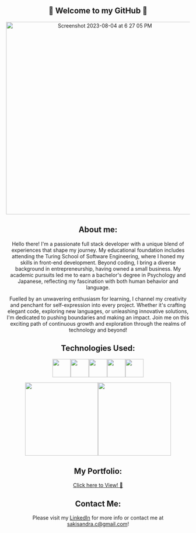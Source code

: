 <div align="center">
  
## 🌸 Welcome to my GitHub 🌸

<img width="526" alt="Screenshot 2023-08-04 at 6 27 05 PM" src="https://github.com/sakisandrac/sakisandrac/assets/118419729/29f2a0ca-59eb-4a16-b554-93d4521a44cf">

## About me:
Hello there! I'm a passionate full stack developer with a unique blend of experiences that shape my journey. My educational foundation includes attending the Turing School of Software Engineering, where I honed my skills in front-end development. Beyond coding, I bring a diverse background in entrepreneurship, having owned a small business. My academic pursuits led me to earn a bachelor's degree in Psychology and Japanese, reflecting my fascination with both human behavior and language.

Fuelled by an unwavering enthusiasm for learning, I channel my creativity and penchant for self-expression into every project. Whether it's crafting elegant code, exploring new languages, or unleashing innovative solutions, I'm dedicated to pushing boundaries and making an impact. Join me on this exciting path of continuous growth and exploration through the realms of technology and beyond!

## Technologies Used:
<img src="https://github.com/sakisandrac/sakisandrac/assets/118419729/1d7ca95d-2590-4956-a70d-36493f0f5b57" width="50px" /><img src="https://github.com/sakisandrac/sakisandrac/assets/118419729/5603e596-c421-4b5f-ac27-bf89cd2c4400" width="50px" /><img src="https://github.com/sakisandrac/sakisandrac/assets/118419729/ed416d29-afbc-492a-93ec-d20e7e8ef2c2" width="50px" /><img src="https://github.com/sakisandrac/sakisandrac/assets/118419729/9c63eb7c-788c-449d-a07f-6231df9023e6" width="50px" /><img src="https://github.com/sakisandrac/sakisandrac/assets/118419729/e4cfe684-f621-434e-b507-d37fc35bc7bd" width="50px" />

<img height="200px" src="https://github-readme-stats.vercel.app/api/top-langs/?username=anuraghazra&layout=compact" /><img height="200px" src="https://github-readme-stats.vercel.app/api?username=sakisandrac" />

## My Portfolio:
<a href="https://saki-c-portfolio.vercel.app/">Click here to View! 🌸</a>

## Contact Me:
Please visit my <a href="https://www.linkedin.com/in/saki-c-a7306b259/">LinkedIn</a> for more info or contact me at sakisandra.c@gmail.com!
